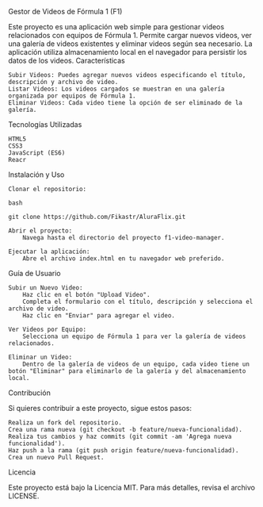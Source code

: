 Gestor de Videos de Fórmula 1 (F1)

Este proyecto es una aplicación web simple para gestionar videos relacionados con equipos de Fórmula 1. Permite cargar nuevos videos, ver una galería de videos existentes y eliminar videos según sea necesario. La aplicación utiliza almacenamiento local en el navegador para persistir los datos de los videos.
Características

    Subir Videos: Puedes agregar nuevos videos especificando el título, descripción y archivo de video.
    Listar Videos: Los videos cargados se muestran en una galería organizada por equipos de Fórmula 1.
    Eliminar Videos: Cada video tiene la opción de ser eliminado de la galería.

Tecnologías Utilizadas

    HTML5
    CSS3
    JavaScript (ES6)
    Reacr

Instalación y Uso

    Clonar el repositorio:

    bash

    git clone https://github.com/Fikastr/AluraFlix.git

    Abrir el proyecto:
        Navega hasta el directorio del proyecto f1-video-manager.

    Ejecutar la aplicación:
        Abre el archivo index.html en tu navegador web preferido.

Guía de Usuario

    Subir un Nuevo Video:
        Haz clic en el botón "Upload Video".
        Completa el formulario con el título, descripción y selecciona el archivo de video.
        Haz clic en "Enviar" para agregar el video.

    Ver Videos por Equipo:
        Selecciona un equipo de Fórmula 1 para ver la galería de videos relacionados.

    Eliminar un Video:
        Dentro de la galería de videos de un equipo, cada video tiene un botón "Eliminar" para eliminarlo de la galería y del almacenamiento local.

Contribución

Si quieres contribuir a este proyecto, sigue estos pasos:

    Realiza un fork del repositorio.
    Crea una rama nueva (git checkout -b feature/nueva-funcionalidad).
    Realiza tus cambios y haz commits (git commit -am 'Agrega nueva funcionalidad').
    Haz push a la rama (git push origin feature/nueva-funcionalidad).
    Crea un nuevo Pull Request.

Licencia

Este proyecto está bajo la Licencia MIT. Para más detalles, revisa el archivo LICENSE.
